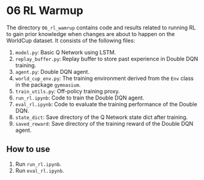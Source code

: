 # 06 RL Warmup

The directory `06_rl_wamrup` contains code and results related to running RL to gain prior knowledge when changes are about to happen on the WorldCup dataset. It consists of the following files:

1. `model.py`: Basic Q Network using LSTM.
2. `replay_buffer.py`: Replay buffer to store past experience in Double DQN training.
3. `agent.py`: Double DQN agent.
4. `world_cup_env.py`: The training environment derived from the `Env` class in the package `gymnasium`.
5. `train_utils.py`: Off-policy training proxy.
6. `run_rl.ipynb`: Code to train the Double DQN agent.
7. `eval_rl.ipynb`: Code to evaluate the training performance of the Double DQN.
8. `state_dict`: Save directory of the Q Network state dict after training.
9. `saved_reward`: Save directory of the training reward of the Double DQN agent.

## How to use

1. Run `run_rl.ipynb`.
2. Run `eval_rl.ipynb`.
